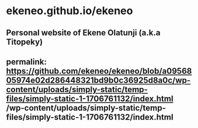 # ekeneo.github.io/ekeneo
Personal website of Ekene Olatunji (a.k.a Titopeky)
---
permalink: https://github.com/ekeneo/ekeneo/blob/a0956805974e02d286448321bd9b0c36925d8a0c/wp-content/uploads/simply-static/temp-files/simply-static-1-1706761132/index.html
/wp-content/uploads/simply-static/temp-files/simply-static-1-1706761132/index.html
---
